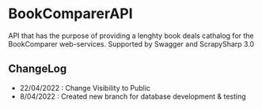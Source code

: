 # BookComparerAPI
API that has the purpose of providing a lenghty book deals cathalog for the BookComparer web-services. Supported by Swagger and ScrapySharp 3.0

## ChangeLog
- 22/04/2022 : Change Visibility to Public
- 8/04/2022 : Created new branch for database development & testing
